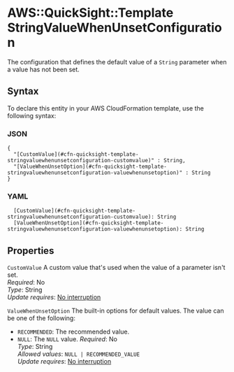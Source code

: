 # AWS::QuickSight::Template StringValueWhenUnsetConfiguration<a name="aws-properties-quicksight-template-stringvaluewhenunsetconfiguration"></a>

The configuration that defines the default value of a `String` parameter when a value has not been set\.

## Syntax<a name="aws-properties-quicksight-template-stringvaluewhenunsetconfiguration-syntax"></a>

To declare this entity in your AWS CloudFormation template, use the following syntax:

### JSON<a name="aws-properties-quicksight-template-stringvaluewhenunsetconfiguration-syntax.json"></a>

```
{
  "[CustomValue](#cfn-quicksight-template-stringvaluewhenunsetconfiguration-customvalue)" : String,
  "[ValueWhenUnsetOption](#cfn-quicksight-template-stringvaluewhenunsetconfiguration-valuewhenunsetoption)" : String
}
```

### YAML<a name="aws-properties-quicksight-template-stringvaluewhenunsetconfiguration-syntax.yaml"></a>

```
  [CustomValue](#cfn-quicksight-template-stringvaluewhenunsetconfiguration-customvalue): String
  [ValueWhenUnsetOption](#cfn-quicksight-template-stringvaluewhenunsetconfiguration-valuewhenunsetoption): String
```

## Properties<a name="aws-properties-quicksight-template-stringvaluewhenunsetconfiguration-properties"></a>

`CustomValue` <a name="cfn-quicksight-template-stringvaluewhenunsetconfiguration-customvalue"></a>
A custom value that's used when the value of a parameter isn't set\.  
_Required_: No  
_Type_: String  
_Update requires_: [No interruption](https://docs.aws.amazon.com/AWSCloudFormation/latest/UserGuide/using-cfn-updating-stacks-update-behaviors.html#update-no-interrupt)

`ValueWhenUnsetOption` <a name="cfn-quicksight-template-stringvaluewhenunsetconfiguration-valuewhenunsetoption"></a>
The built\-in options for default values\. The value can be one of the following:

- `RECOMMENDED`: The recommended value\.
- `NULL`: The `NULL` value\.
  _Required_: No  
  _Type_: String  
  _Allowed values_: `NULL | RECOMMENDED_VALUE`  
  _Update requires_: [No interruption](https://docs.aws.amazon.com/AWSCloudFormation/latest/UserGuide/using-cfn-updating-stacks-update-behaviors.html#update-no-interrupt)
